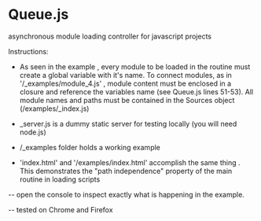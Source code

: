 # Queue.js
asynchronous module loading controller for javascript projects

Instructions:

- As seen in the example , every module to be loaded in the routine must create a global variable with it's name. To connect modules, as in '/_examples/module_4.js' , module content must be enclosed in a closure and reference the variables name (see Queue.js lines 51-53). All module names and paths must be contained in the Sources object (/examples/_index.js)

- _server.js is a dummy static server for testing locally (you will need node.js)
- /_examples folder holds a working example
- 'index.html' and '/examples/index.html' accomplish the same thing . 
This demonstrates the "path independence" property of the main routine in loading scripts

-- open the console to inspect exactly what is happening in the example.

-- tested on Chrome and Firefox
